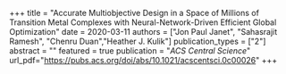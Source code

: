 +++
title = "Accurate Multiobjective Design in a Space of Millions of Transition Metal Complexes with Neural-Network-Driven Efficient Global Optimization"
date = 2020-03-11
authors = ["Jon Paul Janet", "Sahasrajit Ramesh", "Chenru Duan","Heather J. Kulik"]
publication_types = ["2"]
abstract = ""
featured = true
publication = "*ACS Central Science*"
url_pdf="https://pubs.acs.org/doi/abs/10.1021/acscentsci.0c00026"
+++